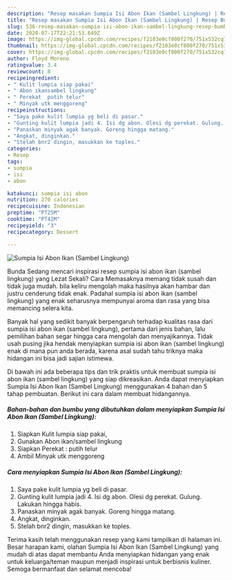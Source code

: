 ```yaml
---
description: "Resep masakan Sumpia Isi Abon Ikan (Sambel Lingkung) | Resep Bumbu Sumpia Isi Abon Ikan (Sambel Lingkung) Yang Mudah Dan Praktis"
title: "Resep masakan Sumpia Isi Abon Ikan (Sambel Lingkung) | Resep Bumbu Sumpia Isi Abon Ikan (Sambel Lingkung) Yang Mudah Dan Praktis"
slug: 536-resep-masakan-sumpia-isi-abon-ikan-sambel-lingkung-resep-bumbu-sumpia-isi-abon-ikan-sambel-lingkung-yang-mudah-dan-praktis
date: 2020-07-17T22:21:53.649Z
image: https://img-global.cpcdn.com/recipes/f2103e0cf800f270/751x532cq70/sumpia-isi-abon-ikan-sambel-lingkung-foto-resep-utama.jpg
thumbnail: https://img-global.cpcdn.com/recipes/f2103e0cf800f270/751x532cq70/sumpia-isi-abon-ikan-sambel-lingkung-foto-resep-utama.jpg
cover: https://img-global.cpcdn.com/recipes/f2103e0cf800f270/751x532cq70/sumpia-isi-abon-ikan-sambel-lingkung-foto-resep-utama.jpg
author: Floyd Moreno
ratingvalue: 3.4
reviewcount: 8
recipeingredient:
- " Kulit lumpia siap pakai"
- " Abon ikansambel lingkung"
- " Perekat  putih telur"
- " Minyak utk menggoreng"
recipeinstructions:
- "Saya pake kulit lumpia yg beli di pasar."
- "Gunting kulit lumpia jadi 4. Isi dg abon. Olesi dg perekat. Gulung. Lakukan hingga habis."
- "Panaskan minyak agak banyak. Goreng hingga matang."
- "Angkat, dinginkan."
- "Stelah bnr2 dingin, masukkan ke toples."
categories:
- Resep
tags:
- sumpia
- isi
- abon

katakunci: sumpia isi abon 
nutrition: 270 calories
recipecuisine: Indonesian
preptime: "PT25M"
cooktime: "PT42M"
recipeyield: "3"
recipecategory: Dessert

---
```



![Sumpia Isi Abon Ikan (Sambel Lingkung)](https://img-global.cpcdn.com/recipes/f2103e0cf800f270/751x532cq70/sumpia-isi-abon-ikan-sambel-lingkung-foto-resep-utama.jpg)

Bunda Sedang mencari inspirasi resep sumpia isi abon ikan (sambel lingkung) yang Lezat Sekali? Cara Memasaknya memang tidak susah dan tidak juga mudah. bila keliru mengolah maka hasilnya akan hambar dan justru cenderung tidak enak. Padahal sumpia isi abon ikan (sambel lingkung) yang enak seharusnya mempunyai aroma dan rasa yang bisa memancing selera kita.



Banyak hal yang sedikit banyak berpengaruh terhadap kualitas rasa dari sumpia isi abon ikan (sambel lingkung), pertama dari jenis bahan, lalu pemilihan bahan segar hingga cara mengolah dan menyajikannya. Tidak usah pusing jika hendak menyiapkan sumpia isi abon ikan (sambel lingkung) enak di mana pun anda berada, karena asal sudah tahu triknya maka hidangan ini bisa jadi sajian istimewa.


Di bawah ini ada beberapa tips dan trik praktis untuk membuat sumpia isi abon ikan (sambel lingkung) yang siap dikreasikan. Anda dapat menyiapkan Sumpia Isi Abon Ikan (Sambel Lingkung) menggunakan 4 bahan dan 5 tahap pembuatan. Berikut ini cara dalam membuat hidangannya.

<!--inarticleads1-->

##### Bahan-bahan dan bumbu yang dibutuhkan dalam menyiapkan Sumpia Isi Abon Ikan (Sambel Lingkung):

1. Siapkan  Kulit lumpia siap pakai,
1. Gunakan  Abon ikan/sambel lingkung
1. Siapkan  Perekat : putih telur
1. Ambil  Minyak utk menggoreng




<!--inarticleads2-->

##### Cara menyiapkan Sumpia Isi Abon Ikan (Sambel Lingkung):

1. Saya pake kulit lumpia yg beli di pasar.
1. Gunting kulit lumpia jadi 4. Isi dg abon. Olesi dg perekat. Gulung. Lakukan hingga habis.
1. Panaskan minyak agak banyak. Goreng hingga matang.
1. Angkat, dinginkan.
1. Stelah bnr2 dingin, masukkan ke toples.




Terima kasih telah menggunakan resep yang kami tampilkan di halaman ini. Besar harapan kami, olahan Sumpia Isi Abon Ikan (Sambel Lingkung) yang mudah di atas dapat membantu Anda menyiapkan hidangan yang enak untuk keluarga/teman maupun menjadi inspirasi untuk berbisnis kuliner. Semoga bermanfaat dan selamat mencoba!
